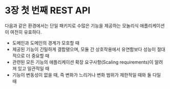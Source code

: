 # 3장 첫 번째 REST API





다음과 같은 환경에서는 단일 패키지로 수많은 기능을 제공하는 모놀리식 애플리케이션이 여전히 유효하다.

- ﻿﻿도메인과 도메인의 경계가 모호할 때
- ﻿﻿제공된 기능이 긴밀하게 결합됐으며, 모듈 간 상호작용에서 유연함보다 성능이 절대적으로 더 중요할 때
- ﻿﻿관련된 모든 기능의 애플리케이션 확장 요구사항(Scaling requirements)이 알려져 있고 일관적일 때
- ﻿﻿기능이 변동성이 없을 때, 즉 변화가 느리거나 변화 범위가 제한적일 때와 둘 다일 때